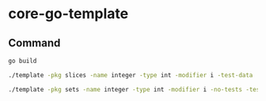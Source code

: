 # core-go-template

## Command

```bash
go build

./template -pkg slices -name integer -type int -modifier i -test-data '1,2,3,4,5' -nil-value 0

./template -pkg sets -name integer -type int -modifier i -no-tests -test-data '1,2,3,4,5' -nil-value 0

```

